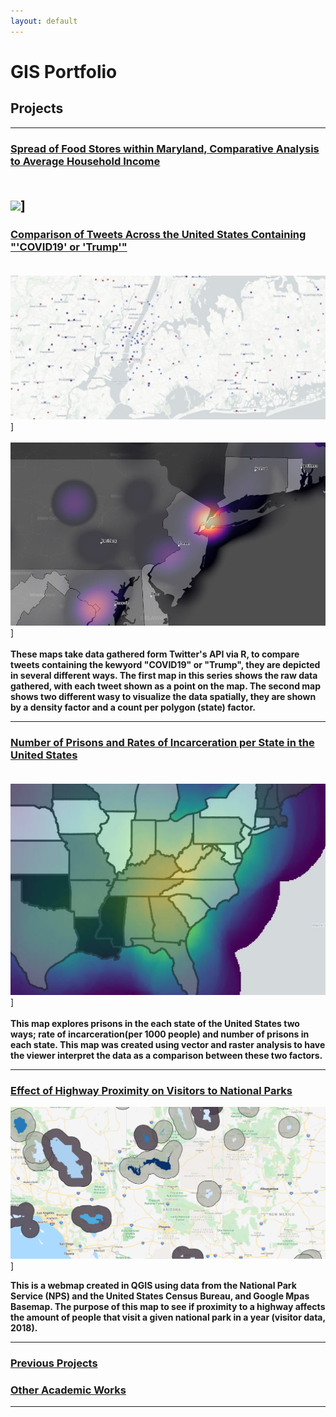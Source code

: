 ```yaml
---
layout: default
---
```


# GIS Portfolio
## Projects
---
### [Spread of Food Stores within Maryland, Comparative Analysis to Average Household Income](/FoodSpreadProject/index.md)<br><br>
[<img src="FoodSpreadProject/.JPG?raw=true"/>](FoodSpreadProject/AllPDFs_Project2_Peet.pdf)]
---
### [Comparison of Tweets Across the United States Containing "'COVID19' or 'Trump'"](/projects/Lab6.md)<br><br>
[<img src="images/screenshotNY.1.JPG?raw=true"/>](projects/TweetCount.pdf)] <br><br>
[<img src="images/screenshotNY.JPG?raw=true"/>](projects/TweetsHeatandState.pdf)] <br><br>
**These maps take data gathered form Twitter's API via R, to compare tweets containing the kewyord "COVID19" or "Trump", they are depicted in several different ways. The first map in this series shows the raw data gathered, with each tweet shown as a point on the map. The second map shows two different wasy to visualize the data spatially, they are shown by a density factor and a count per polygon (state) factor.**

---
### [Number of Prisons and Rates of Incarceration per State in the United States](/Project1/index.md)<br><br>
[<img src="Project1/coverphoto.JPG?raw=true"/>](Project1/IncarcUSA1.pdf)] <br><br>
**This map explores prisons in the each state of the United States two ways; rate of incarceration(per 1000 people) and number of prisons in each state. This map was created using vector and raster analysis to have the viewer interpret the data as a comparison between these two factors.**


---
 
 ### **[Effect of Highway Proximity on Visitors to National Parks](/projects/WMProj.md)**<br>
 
 [<img src="images/WebMapSS.PNG?raw=true"/>](https://sophiepeet.github.io/webmap/qgis2web_2020_02_19-11_29_49_299210/index.html)]
 
**This is a webmap created in QGIS using data from the National Park Service (NPS) and the United States Census Bureau, and Google Mpas Basemap. The purpose of this map to see if proximity to a highway affects the amount of people that visit a given national park in a year (visitor data, 2018).**
 
 
---

### [Previous Projects](projects/old_projects)

### [Other Academic Works](projects/otherworks)

---
